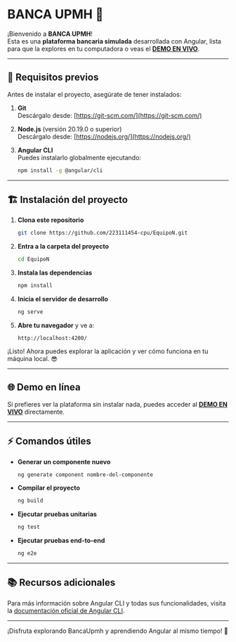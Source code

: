 # BANCA UPMH 🚀

¡Bienvenido a **BANCA UPMH**!  
Esta es una **plataforma bancaria simulada** desarrollada con Angular, lista para que la explores en tu computadora o veas el **[DEMO EN VIVO](https://upmh.codeflex.com.co/#/inicio)**.

---

## 🔧 Requisitos previos

Antes de instalar el proyecto, asegúrate de tener instalados:

1. **Git**  
   Descárgalo desde: [https://git-scm.com/](https://git-scm.com/)

2. **Node.js** (versión 20.19.0 o superior)  
   Descárgalo desde: [https://nodejs.org/](https://nodejs.org/)

3. **Angular CLI**  
   Puedes instalarlo globalmente ejecutando:
   ```bash
   npm install -g @angular/cli
   ```

---

## 🏗️ Instalación del proyecto

1. **Clona este repositorio**
   ```bash
   git clone https://github.com/223111454-cpu/EquipoN.git
   ```

2. **Entra a la carpeta del proyecto**
   ```bash
   cd EquipoN
   ```

3. **Instala las dependencias**
   ```bash
   npm install
   ```

4. **Inicia el servidor de desarrollo**
   ```bash
   ng serve
   ```

5. **Abre tu navegador** y ve a:
   ```
   http://localhost:4200/
   ```

¡Listo! Ahora puedes explorar la aplicación y ver cómo funciona en tu máquina local. 😎

---

## 🌐 Demo en línea

Si prefieres ver la plataforma sin instalar nada, puedes acceder al **[DEMO EN VIVO](https://upmh.codeflex.com.co/#/inicio)** directamente.

---

## ⚡ Comandos útiles

- **Generar un componente nuevo**
  ```bash
  ng generate component nombre-del-componente
  ```

- **Compilar el proyecto**
  ```bash
  ng build
  ```

- **Ejecutar pruebas unitarias**
  ```bash
  ng test
  ```

- **Ejecutar pruebas end-to-end**
  ```bash
  ng e2e
  ```

---

## 📚 Recursos adicionales

Para más información sobre Angular CLI y todas sus funcionalidades, visita la [documentación oficial de Angular CLI](https://angular.dev/tools/cli).

---

¡Disfruta explorando BancaUpmh y aprendiendo Angular al mismo tiempo! 🚀